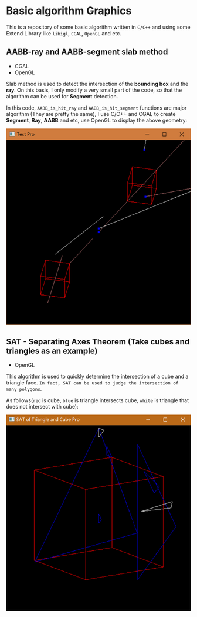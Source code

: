 # Basic algorithm Graphics
This is a repository of some basic algorithm written in `C/C++` and using some Extend Library like `libigl`, `CGAL`, `OpenGL` and etc.


## AABB-ray and AABB-segment slab method

- CGAL
- OpenGL

Slab method is used to detect the intersection of the **bounding box** and the **ray**. On this basis, I only modify a very small part of the code, so that the algorithm can be used for **Segment** detection.

In this code, `AABB_is_hit_ray` and `AABB_is_hit_segment` functions are major algorithm (They are pretty the same), I use C/C++ and CGAL to create **Segment**, **Ray**, **AABB** and etc, use OpenGL to display the above geometry:

![](.\AABB-ray_segment-slab-method\display.png)

## SAT - Separating Axes Theorem (Take cubes and triangles as an example)

- OpenGL

This algorithm is used to quickly determine the intersection of a cube and a triangle face. `In fact, SAT can be used to judge the intersection of many polygons`.

As follows(`red` is cube, `blue` is triangle intersects cube, `white` is triangle that does not intersect with cube):

![](.\SAT_Triangle_Cube\picture_0.png)